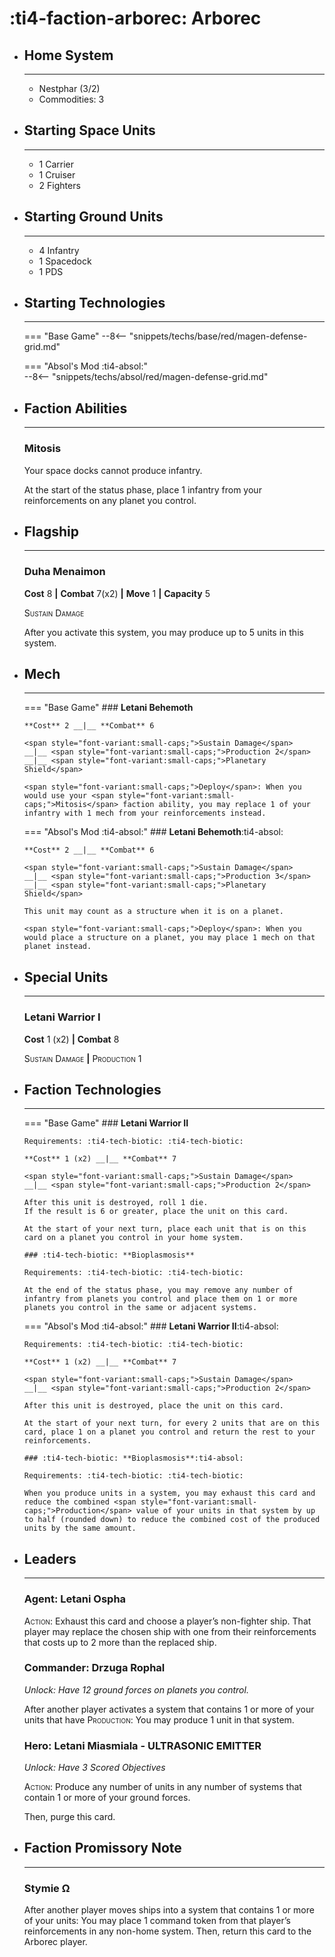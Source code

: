# :ti4-faction-arborec: Arborec

<div class="grid cards" markdown>

-   ## __Home System__

    ---

    * Nestphar (3/2)
    * Commodities: 3

</div>

<div class="grid cards" markdown>

-   ## __Starting Space Units__

    ---

    * 1 Carrier
    * 1 Cruiser
    * 2 Fighters

-   ## __Starting Ground Units__

    ---

    * 4 Infantry
    * 1 Spacedock
    * 1 PDS

-   ## __Starting Technologies__

    ---
    === "Base Game"
        --8<-- "snippets/techs/base/red/magen-defense-grid.md"

    === "Absol's Mod :ti4-absol:"  
        --8<-- "snippets/techs/absol/red/magen-defense-grid.md"

-   ## __Faction Abilities__

    ---
    ### **Mitosis**

    Your space docks cannot produce infantry.  
    
    At the start of the status phase, place 1 infantry from your reinforcements on any planet you control.

-   ## __Flagship__

    ---
    ### **Duha Menaimon**
    
    **Cost** 8 __|__ **Combat** 7(x2) __|__ **Move** 1 __|__ **Capacity** 5
    
    <span style="font-variant:small-caps;">Sustain Damage</span>

    After you activate this system, you may produce up to 5 units in this system.

-   ## __Mech__

    ---
    === "Base Game"
        ### **Letani Behemoth**
        
        **Cost** 2 __|__ **Combat** 6
        
        <span style="font-variant:small-caps;">Sustain Damage</span> 
        __|__ <span style="font-variant:small-caps;">Production 2</span> 
        __|__ <span style="font-variant:small-caps;">Planetary Shield</span>

        <span style="font-variant:small-caps;">Deploy</span>: When you would use your <span style="font-variant:small-caps;">Mitosis</span> faction ability, you may replace 1 of your infantry with 1 mech from your reinforcements instead.

    === "Absol's Mod :ti4-absol:"
        ### **Letani Behemoth**:ti4-absol:
        
        **Cost** 2 __|__ **Combat** 6
        
        <span style="font-variant:small-caps;">Sustain Damage</span> 
        __|__ <span style="font-variant:small-caps;">Production 3</span> 
        __|__ <span style="font-variant:small-caps;">Planetary Shield</span>

        This unit may count as a structure when it is on a planet.

        <span style="font-variant:small-caps;">Deploy</span>: When you would place a structure on a planet, you may place 1 mech on that planet instead.

</div>

<div class="grid cards" markdown>

-   ## __Special Units__

    ---
    ### **Letani Warrior I**
    
    **Cost** 1 (x2) __|__ **Combat** 8

    <span style="font-variant:small-caps;">Sustain Damage</span> 
    __|__ <span style="font-variant:small-caps;">Production 1</span> 

</div>

<div class="grid cards" markdown>

-   ## __Faction Technologies__

    ---
    === "Base Game"
        ### **Letani Warrior II** 

        Requirements: :ti4-tech-biotic: :ti4-tech-biotic:

        **Cost** 1 (x2) __|__ **Combat** 7

        <span style="font-variant:small-caps;">Sustain Damage</span> 
        __|__ <span style="font-variant:small-caps;">Production 2</span> 
        
        After this unit is destroyed, roll 1 die. 
        If the result is 6 or greater, place the unit on this card. 
        
        At the start of your next turn, place each unit that is on this card on a planet you control in your home system.

        ### :ti4-tech-biotic: **Bioplasmosis**

        Requirements: :ti4-tech-biotic: :ti4-tech-biotic:

        At the end of the status phase, you may remove any number of infantry from planets you control and place them on 1 or more planets you control in the same or adjacent systems.

    === "Absol's Mod :ti4-absol:"
        ### **Letani Warrior II**:ti4-absol:

        Requirements: :ti4-tech-biotic: :ti4-tech-biotic:

        **Cost** 1 (x2) __|__ **Combat** 7

        <span style="font-variant:small-caps;">Sustain Damage</span> 
        __|__ <span style="font-variant:small-caps;">Production 2</span> 
        
        After this unit is destroyed, place the unit on this card. 
        
        At the start of your next turn, for every 2 units that are on this card, place 1 on a planet you control and return the rest to your reinforcements.

        ### :ti4-tech-biotic: **Bioplasmosis**:ti4-absol:

        Requirements: :ti4-tech-biotic: :ti4-tech-biotic:

        When you produce units in a system, you may exhaust this card and reduce the combined <span style="font-variant:small-caps;">Production</span> value of your units in that system by up to half (rounded down) to reduce the combined cost of the produced units by the same amount.

-   ## __Leaders__

    ---
    ### **Agent**: Letani Ospha
    
    <span style="font-variant:small-caps;">Action</span>: Exhaust this card and choose a player’s non-fighter ship.
    That player may replace the chosen ship with one from their reinforcements that costs up to 2 more than the replaced ship.

    ### **Commander**: Drzuga Rophal
    
    _Unlock: Have 12 ground forces on planets you control._

    After another player activates a system that contains 1 or more of your units that have <span style="font-variant:small-caps;">Production</span>: 
    You may produce 1 unit in that system.

    ### **Hero**: Letani Miasmiala - ULTRASONIC EMITTER
    
    _Unlock: Have 3 Scored Objectives_

    <span style="font-variant:small-caps;">Action</span>: Produce any number of units in any number of systems that contain 1 or more of your ground forces.
    
    Then, purge this card.

-   ## __Faction Promissory Note__

    ---
    ### **Stymie Ω**
    
    After another player moves ships into a system that contains 1 or more of your units: You may place 1 command token from that player’s reinforcements in any non-home system. Then, return this card to the Arborec player.

</div>